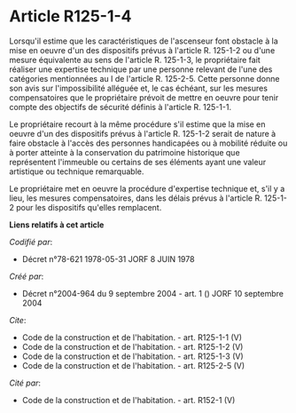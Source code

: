 # Article R125-1-4

Lorsqu'il estime que les caractéristiques de l'ascenseur font obstacle à la mise en oeuvre d'un des dispositifs prévus à
l'article R. 125-1-2 ou d'une mesure équivalente au sens de l'article R. 125-1-3, le propriétaire fait réaliser une expertise
technique par une personne relevant de l'une des catégories mentionnées au I de l'article R. 125-2-5. Cette personne donne
son avis sur l'impossibilité alléguée et, le cas échéant, sur les mesures compensatoires que le propriétaire prévoit de
mettre en oeuvre pour tenir compte des objectifs de sécurité définis à l'article R. 125-1-1. 

Le propriétaire recourt à la même procédure s'il estime que la mise en oeuvre d'un des dispositifs prévus à l'article R.
125-1-2 serait de nature à faire obstacle à l'accès des personnes handicapées ou à mobilité réduite ou à porter atteinte à la
conservation du patrimoine historique que représentent l'immeuble ou certains de ses éléments ayant une valeur artistique ou
technique remarquable. 

Le propriétaire met en oeuvre la procédure d'expertise technique et, s'il y a lieu, les mesures compensatoires, dans les
délais prévus à l'article R. 125-1-2 pour les dispositifs qu'elles remplacent.

**Liens relatifs à cet article**

_Codifié par_:

  - Décret n°78-621 1978-05-31 JORF 8 JUIN 1978

_Créé par_:

  - Décret n°2004-964 du 9 septembre 2004 - art. 1 () JORF 10 septembre 2004

_Cite_:

  - Code de la construction et de l'habitation. - art. R125-1-1 (V)
  - Code de la construction et de l'habitation. - art. R125-1-2 (V)
  - Code de la construction et de l'habitation. - art. R125-1-3 (V)
  - Code de la construction et de l'habitation. - art. R125-2-5 (V)

_Cité par_:

  - Code de la construction et de l'habitation. - art. R152-1 (V)
